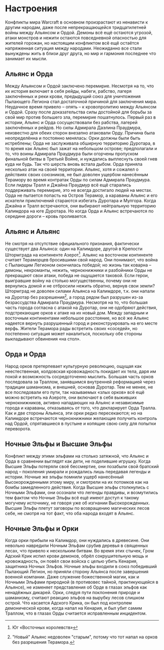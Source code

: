 # Настроения
Конфликты мира Warcraft в основном произрастают из ненависти к другим народам, даже после непрекращающейся тридцатилетней войны между Альянсом и Ордой. Демоны всё ещё остаются угрозой, атаки монстров и нежити остаются повседневной опасностью для жителей горожан, но настоящим конфликтом всё ещё остаётся напряженная ситуация между народами. Неожиданно все стали вынуждены жить в близи друг друга, но мир и гармония последнее что занимает их мысли.

## Альянс и Орда
Между Альянсом и Ордой заключено перемирие. Несмотря на то, что их история включает в себя рейды, набеги, рабство, лагеря заключённых и реки крови, предыдущий союз для уничтожения Пылающего Легиона стал достаточной причиной для заключения мира. Неудачное время привело – опять – к кровопролитию между Альянсом и Ордой. Сразу после доказательства силы достойной для борьбы за свой мир против большего зла, перемирие пошатнулось. Первый раз в истории, Альянс и Орда сосуществовали без рабства, лагерей заключённых и рейдов. Но силы Адмирала Даэлина Праудмура, неизвестно для обеих сторон внезапно атаковали Орду. Причина была неопределённа и постоянно менялась: Орки должны были быть истреблены; Орда не заслуживала обширную территорию Дуротара, в то время как Альянс был зажат на небольшом острове; предполагали и то, что воины Адмирала Праудмура были огорчены пропуском финальной битвы в Третьей Войне, и нуждались выплеснуть своей гнев куда ни будь.
 Так что шерсть вновь встала дыбом. Орда приняла несколько атак на своей территории. Альянс, хотя и сожалел о действиях своих союзников, не был доволен ущербом нанесённым Терамору во время контратак Орды по силам Адмирала Праудмура. Если лидеры Тралл и Джайна Праудмур всё ещё старались поддерживать перемирие, это не всегда достигало людей на местах. Орда не пытается попасть на Остров Терамор, а караваны Альянс и его искатели приключений стараются избегать Дуротара и Мулгора. Когда Джайна и Тралл встречаются, они выбирают нейтральную территорию Калимдора на юге Дуротара. Но когда Орда и Альянс встречаются по середине дороги – кровь проливается. 
 
## Альянс и Альянс
Не смотря на отсутствие официального признания, фактически существует два Альянса: один на Калимдоре, другой в Крепости Штормграда на континенте Азерот[^south]. Альянс на восточном континенте считает Тераморцев бросившими свой народ. Они понимают, что война с Пылающим Легионом окончилась победой; но жизнь так коварна – демоны, некроманты, нежить, чернокнижники и разбойники Орды не прекращают свои атаки, победа не ощущается таковой. Если герои, выигравшие войну на столько могущественны, почему они не вернулись домой и не отбросили нежить обратно, вернув свои земли? Штормград не доволен силами Альянса на Калимдоре, т.к. они напали на Дуротар без разрешения[^alhate], а город рядом был разрушен из-за безрассудства Адмирала Праудмура. Несмотря на то, что большая часть города согласна с атакой на Дуротар, они не одобряют действия, подстрекающие орков к атаке на их новый дом. Между западным и восточным континентами небольшое расстояние, но всё же Альянс надеется вернуть разрушенный город и реконструировать на его месте верфь. Жители Терамора рады встретить своих «соседей», но постепенно ситуация может накалиться, поскольку обе стороны выкладывают обвинения «на стол».
 
## Орда и Орда
Народ орков претерпевает культурную революцию, ощущая как неестественная, колдовская кровожадность покидает их тела, даря им покой и возможность сосредоточенно мыслить. Большая часть орков последовала за Траллом, занявшимся внутренней реформацией через традиции шаманизма, и внешней, основав Дуротар. Тем не менее, не все последовали его пути, так называемых «злых орков» всё ещё можно встретить на Азероте, они включают в себя выживших чернокнижников, активно нападающих на Альянс и независимые города и караваны, отказываясь от того, что декларирует Орда Тралла. Как и две стороны Альянса, эти орки редко пересекаются; но на Калимдоре встречаются чернокнижники желающие получить контроль над Ордой, спрятавшиеся в пустыне и копящие свою силу для попытки переворота.

## Ночные Эльфы и Высшие Эльфы
Конфликт между этими эльфами на столько затяжной, что Альянс и Орда в сравнении выглядят как дети, не поделившие игрушку. Когда Высшие Эльфы потеряли своё бессмертие, они позабыли свой братский народ – поколения умирали и рождались лишь передавая легенды и истории. Ночные же эльфы помнили ущерб нанесённый Высокорожденными этому миру, и смотрели на их потомков как на бомбы замедленного действия. Когда Высшие эльфы столкнулись с Ночными Эльфами, они осознали что легенды правдивы, и возмутились тем фактом что Ночные Эльфы всё ещё имеют доступ к такому могучему источнику, не говоря уже об изгнании Высокорожденных. Высшие Эльфы плетут заговоры по возвращению магических лесов себе, не смотря на тот факт, что оба народа входят в Альянс.

## Ночные Эльфы и Орки
Когда орки прибыли на Калимдор, они нуждались в древесине. Они невольно навредили Ночным Эльфам срубив деревья в священных лесах, что привело к нескольким битвам. Во время этих стычек, Гром Адский Крик испил крови демонов, обрёл сокрушительную мощь и кровожадность, он повёл свои войска с целью убить Кенария, защитника Ночных Эльфов. Ночные эльфы входили в союз победивший Пылающий Легион, но приняли сторону Альянса после завершения военной компании. Даже служение божественной магии, как и Ночными Эльфами природной (в противовес тайной, практикующейся в Альянсе), не изменяет представления об Орде в глазах эльфов как ненадёжных дикарей. Орки, следуя пути поклонения природе и шаманизму, считают реакцию эльфов на вырубку лесов слишком острой. Что касается Адского Крика, он был под контролем демонической крови, когда напал на Кенария, и был убит самим Траллом, что в глазах Орды считается исправленным инцидентом.

[^south]: Юг «Восточных королевств»
[^alhate]: "Новый" Альянс недоволен "старым", потому что тот напал на орков без разрешения Терамора. 
